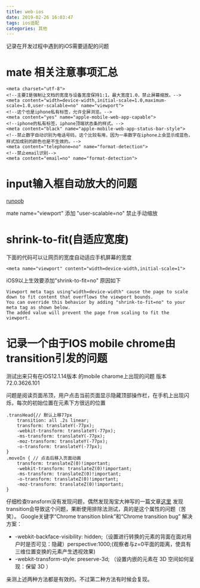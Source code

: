 ```yaml
---
title: web-ios
date: 2019-02-26 16:03:47
tags: ios适配
categories: 其他
---
```

记录在开发过程中遇到的iOS需要适配的问题
<!-- more -->

# mate 相关注意事项汇总

```
<meta charset="utf-8">
<!--主要I是强制让文档的宽度与设备宽度保持1:1，最大宽度1.0，禁止屏幕缩放。-->
<meta content="width=device-width,initial-scale=1.0,maximum-scale=1.0,user-scalable=no" name="viewport">
<!--这个也是iphone私有标签，允许全屏浏览。-->
<meta content="yes" name="apple-mobile-web-app-capable">
<!--iphone的私有标签，iphone顶端状态条的样式。-->
<meta content="black" name="apple-mobile-web-app-status-bar-style">
<!--禁止数字自动识别为电话号码，这个比较有用，因为一串数字在iphone上会显示成蓝色，样式加成别的颜色也是不生效的。-->
<meta content="telephone=no" name="format-detection">
<!--禁止email识别-->
<meta content="email=no" name="format-detection">
```

# input输入框自动放大的问题
[runoob](http://www.runoob.com/css/css-rwd-viewport.html)

mate name="viewport" 添加 "user-scalable=no" 禁止手动缩放

# shrink-to-fit(自适应宽度)
下面的代码可以让网页的宽度自动适应手机屏幕的宽度
```
<meta name="viewport" content="width=device-width,initial-scale=1">
```
iOS9以上生效要添加"shrink-to-fit=no"
原因如下
```
Viewport meta tags using"width=device-width" cause the page to scale down to fit content that overflows the viewport bounds.
You can override this behavior by adding "shrink-to-fit=no" to your meta tag as shown below.
The added value will prevent the page from scaling to fit the viewport.
```

# 记录一个由于IOS mobile chrome由transition引发的问题

测试出来只有在iOS12.1.14版本 的mobile charome上出现的问题 版本72.0.3626.101

问题是阅读页面吊顶，用户点击当前页面显示隐藏顶部操作栏，在手机上出现闪烁，每次的初始位置在元素下方很远的位置

```
.transHead{// 默认上移77px
    transition: all .2s linear;
    transform: translateY(-77px);
    -webkit-transform: translateY(-77px);
    -ms-transform: translateY(-77px);
    -moz-transform: translateY(-77px);
    -o-transform: translateY(-77px);
}
.moveIn { // 点击后移入页面动画
    transform: translateZ(0)!important;
    -webkit-transform: translateZ(0)!important;
    -ms-transform: translateZ(0)!important;
    -o-transform: translateZ(0)!important;
    -moz-transform: translateZ(0)!important;
}
```
仔细检查transform没有发现问题，偶然发现淘宝大神写的一篇文章[这里](https://blog.csdn.net/ft6302244/article/details/44939783)
发现transition会导致这个问题，果断使用排除法测试，真的是这个属性的问题（苦笑）。
Google关键字“Chrome transition blink”和“Chrome transition bug”
解决方案：
* -webkit-backface-visibility: hidden;（设置进行转换的元素的背面在面对用户时是否可见：隐藏）perspective:1000;(观察者与z=0平面的距离，使具有三维位置变换的元素产生透视效果)
* -webkit-transform-style: preserve-3d; （设置内嵌的元素在 3D 空间如何呈现：保留 3D ）

亲测上述两种方法都是有效的。不过第二种方法有时候会复现。